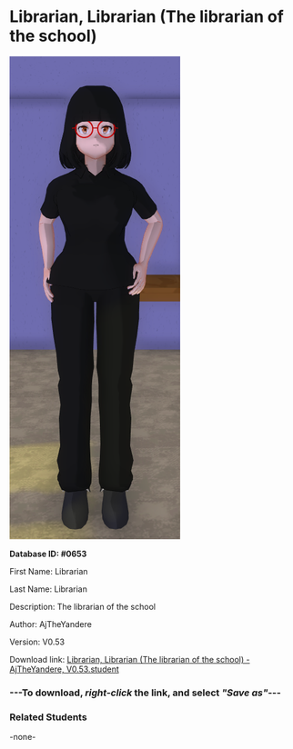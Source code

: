 # Librarian, Librarian (The librarian of the school)

<img src="../../Files/Images/Librarian, Librarian (The librarian of the school).png" title="Librarian, Librarian (The librarian of the school) - AjTheYandere, V0.53">

**Database ID: #0653**

First Name: Librarian

Last Name: Librarian

Description: The librarian of the school

Author: AjTheYandere

Version: V0.53

Download link: <a href="https://raw.githubusercontent.com/Arbiter1223/Daigaku-Gurashi-Custom-Students/master/Files/Student%20Files/Librarian%2C%20Librarian%20(The%20librarian%20of%20the%20school)%20-%20AjTheYandere%2C%20V0.53.student">Librarian, Librarian (The librarian of the school) - AjTheYandere, V0.53.student</a>

### ---**To download, _right-click_ the link, and select _"Save as"_**---

### Related Students

-none-

